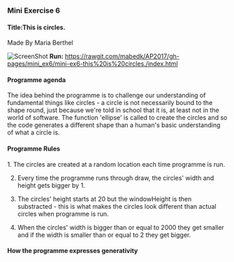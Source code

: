 
<p align="center"><h3>Mini Exercise 6</h3></p>
<h4><b>Title:</b>This is circles.</h4>
Made By Maria Berthel

![ScreenShot](https://github.com/mabedk/AP2017/blob/gh-pages/mini_ex6/Sk%C3%A6rmbillede%202017-03-18%20kl.%2013.14.02.png)
<b>Run:</b> https://rawgit.com/mabedk/AP2017/gh-pages/mini_ex6/mini-ex6-this%20is%20circles./index.html

<h4>Programme agenda</h4>
The idea behind the programme is to challenge our understanding of fundamental things like circles - a circle is not necessarily bound to the shape round, just because we're told in school that it is, at least not in the world of software. The function 'ellipse' is called to create the circles and so the code generates a different shape than a human's basic understanding of what a circle is. 

<h4>Programme Rules</h4>
1. The circles are created at a random location each time programme is run.

2. Every time the programme runs through draw, the circles' width and height gets bigger by 1.

3. The circles' height starts at 20 but the windowHeight is then substracted - this is what makes the circles look different than actual circles when programme is run.

4. When the circles' width is bigger than or equal to 2000 they get smaller and if the width is smaller than or equal to 2 they get bigger.

<h4>How the programme expresses generativity</h4>



